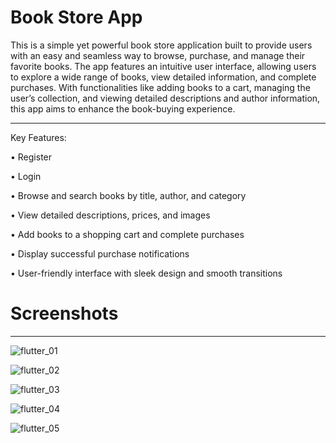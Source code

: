 # Book Store App

This is a simple yet powerful book store application built to provide users with an easy and seamless way to browse, purchase, and manage their favorite books. The app features an intuitive user interface, allowing users to explore a wide range of books, view detailed information, and complete purchases. With functionalities like adding books to a cart, managing the user’s collection, and viewing detailed descriptions and author information, this app aims to enhance the book-buying experience.

---

Key Features:

•	Register

•	Login

•	Browse and search books by title, author, and category

•	View detailed descriptions, prices, and images

•	Add books to a shopping cart and complete purchases

•	Display successful purchase notifications

•	User-friendly interface with sleek design and smooth transitions

# Screenshots
________________________________________

![flutter_01](https://github.com/user-attachments/assets/048e81b4-53b9-44f2-a874-dc0622ee7de7)


![flutter_02](https://github.com/user-attachments/assets/38337976-d7e7-4828-8a4d-cd3312b8f4c7)

![flutter_03](https://github.com/user-attachments/assets/4637f261-a4f6-4d1c-8704-24d529caa2dd)

![flutter_04](https://github.com/user-attachments/assets/78b63be1-7f5a-440b-a57f-b15eefb2752a)

![flutter_05](https://github.com/user-attachments/assets/4466e966-fd10-473c-8965-869b9f4672cc)


